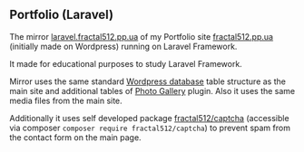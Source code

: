 ## Portfolio (Laravel)

The mirror [laravel.fractal512.pp.ua](http://laravel.fractal512.pp.ua) of my Portfolio site [fractal512.pp.ua](http://fractal512.pp.ua) (initially made on Wordpress) running on Laravel Framework.

It made for educational purposes to study Laravel Framework.

Mirror uses the same standard [Wordpress database](https://codex.wordpress.org/Database_Description) table structure as the main site and additional tables of [Photo Gallery](https://wordpress.org/plugins/photo-gallery/) plugin.
Also it uses the same media files from the main site.

Additionally it uses self developed package [fractal512/captcha](https://github.com/fractal512/captcha) (accessible via composer `composer require fractal512/captcha`) to prevent spam from the contact form on the main page.
